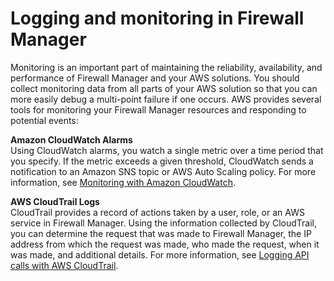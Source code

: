 # Logging and monitoring in Firewall Manager<a name="fms-incident-response"></a>

Monitoring is an important part of maintaining the reliability, availability, and performance of Firewall Manager and your AWS solutions\. You should collect monitoring data from all parts of your AWS solution so that you can more easily debug a multi\-point failure if one occurs\. AWS provides several tools for monitoring your Firewall Manager resources and responding to potential events:

**Amazon CloudWatch Alarms**  
Using CloudWatch alarms, you watch a single metric over a time period that you specify\. If the metric exceeds a given threshold, CloudWatch sends a notification to an Amazon SNS topic or AWS Auto Scaling policy\. For more information, see [Monitoring with Amazon CloudWatch](monitoring-cloudwatch.md)\.

**AWS CloudTrail Logs**  
CloudTrail provides a record of actions taken by a user, role, or an AWS service in Firewall Manager\. Using the information collected by CloudTrail, you can determine the request that was made to Firewall Manager, the IP address from which the request was made, who made the request, when it was made, and additional details\. For more information, see [Logging API calls with AWS CloudTrail](logging-using-cloudtrail.md)\.